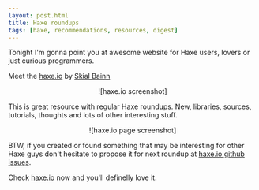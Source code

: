 ```yaml
---
layout: post.html
title: Haxe roundups
tags: [haxe, recommendations, resources, digest]
---
```


Tonight I'm gonna point you at awesome website for Haxe users, lovers or just curious programmers.

Meet the [haxe.io] by [Skial Bainn]

<center>![haxe.io screenshot]</center>

This is great resource with regular Haxe roundups. New, libraries, sources, tutorials, thoughts and lots of other interesting stuff.

<center>![haxe.io page screenshot]</center>

BTW, if you created or found something that may be interesting for other Haxe guys don't hesitate to propose it for next roundup at [haxe.io github issues].

Check [haxe.io] now and you'll definelly love it.

[haxe.io]: http://haxe.io/
[Skial Bainn]: https://github.com/skial
[haxe.io screenshot]: https://lh6.googleusercontent.com/8-MprUdwu65T2AEWUm5ot-rVCNJGqD-IQOU-VxuwzD5k0Z534VWvZVaBhz5jN3ywwMSqIA
[haxe.io page screenshot]: https://lh3.googleusercontent.com/PFIFz2r4bI7EapakjOTdc7g7JObT-EM_Gal5jm3Del1T_QpgKYIaa80ko0jdDXP48MTQwQ
[haxe.io github issues]: https://github.com/skial/haxe.io/issues
